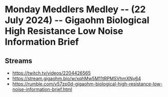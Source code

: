 # Monday Meddlers Medley -- (22 July 2024) -- Gigaohm Biological High Resistance Low Noise Information Brief

## Streams
- https://twitch.tv/videos/2204426565
- https://stream.gigaohm.bio/w/xqhMw5M11tRPMSVhmXNy64
- https://rumble.com/v57zp0d-gigaohm-biological-high-resistance-low-noise-information-brief.html
